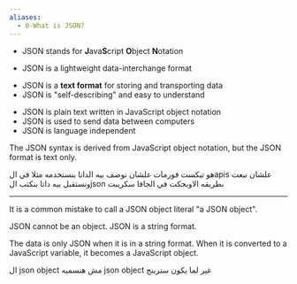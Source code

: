 ```yaml
---
aliases:
  - 0-What is JSON?
---
```

* JSON stands for **J**ava**S**cript **O**bject **N**otation
- JSON is a lightweight data-interchange format
* JSON is a **text format** for storing and transporting data
* JSON is "self-describing" and easy to understand
- JSON is plain text written in JavaScript object notation
- JSON is used to send data between computers
- JSON is language independent 

The JSON syntax is derived from JavaScript object notation, but the JSON format is text only.

هو تيكست فورمات علشان نوصف بيه الداتا 
بنستخدمه مثلا في الapis علشان نبعت ونستقبل بيه داتا
بنكتب الjson بطريقه الاوبجكت في الجافا سكريبت


----
It is a common mistake to call a JSON object literal "a JSON object".

JSON cannot be an object. JSON is a string format.

The data is only JSON when it is in a string format. When it is converted to a JavaScript variable, it becomes a JavaScript object.

ال json object مش هنسميه json object غير لما يكون سترينج 
